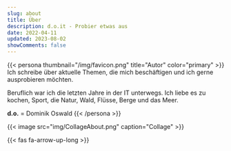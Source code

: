 ```yaml
---
slug: about
title: Über
description: d.o.it - Probier etwas aus
date: 2022-04-11
updated: 2023-08-02
showComments: false
---
```

{{< persona thumbnail="/img/favicon.png" title="Autor" color="primary" >}}
 Ich schreibe über aktuelle Themen, die mich beschäftigen und ich gerne ausprobieren möchten.

Beruflich war ich die letzten Jahre in der IT unterwegs. Ich liebe es zu kochen, Sport, die Natur, Wald, Flüsse, Berge und das Meer.

**d.o.** = Dominik Oswald
{{< /persona >}}

{{< image src="img/CollageAbout.png" caption="Collage" >}}

{{< fas fa-arrow-up-long >}}
